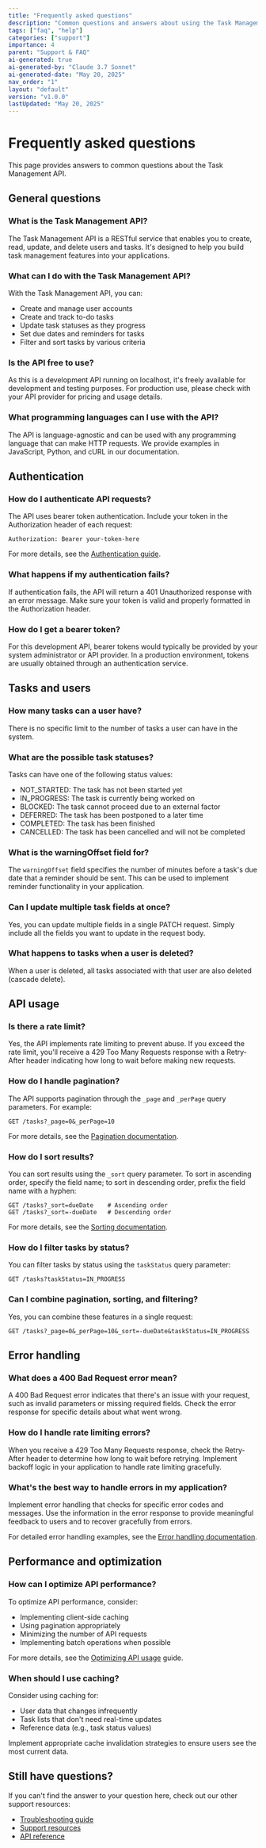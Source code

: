 ```yaml
---
title: "Frequently asked questions"
description: "Common questions and answers about using the Task Management API."
tags: ["faq", "help"]
categories: ["support"]
importance: 4
parent: "Support & FAQ"
ai-generated: true
ai-generated-by: "Claude 3.7 Sonnet"
ai-generated-date: "May 20, 2025"
nav_order: "1"
layout: "default"
version: "v1.0.0"
lastUpdated: "May 20, 2025"
---
```


# Frequently asked questions

This page provides answers to common questions about the Task Management API.

## General questions

### What is the Task Management API?

The Task Management API is a RESTful service that enables you to create, read, update, and delete users and tasks. It's designed to help you build task management features into your applications.

### What can I do with the Task Management API?

With the Task Management API, you can:
- Create and manage user accounts
- Create and track to-do tasks
- Update task statuses as they progress
- Set due dates and reminders for tasks
- Filter and sort tasks by various criteria

### Is the API free to use?

As this is a development API running on localhost, it's freely available for development and testing purposes. For production use, please check with your API provider for pricing and usage details.

### What programming languages can I use with the API?

The API is language-agnostic and can be used with any programming language that can make HTTP requests. We provide examples in JavaScript, Python, and cURL in our documentation.

## Authentication

### How do I authenticate API requests?

The API uses bearer token authentication. Include your token in the Authorization header of each request:

```
Authorization: Bearer your-token-here
```

For more details, see the [Authentication guide](../getting-started/authentication.md).

### What happens if my authentication fails?

If authentication fails, the API will return a 401 Unauthorized response with an error message. Make sure your token is valid and properly formatted in the Authorization header.

### How do I get a bearer token?

For this development API, bearer tokens would typically be provided by your system administrator or API provider. In a production environment, tokens are usually obtained through an authentication service.

## Tasks and users

### How many tasks can a user have?

There is no specific limit to the number of tasks a user can have in the system.

### What are the possible task statuses?

Tasks can have one of the following status values:
- NOT_STARTED: The task has not been started yet
- IN_PROGRESS: The task is currently being worked on
- BLOCKED: The task cannot proceed due to an external factor
- DEFERRED: The task has been postponed to a later time
- COMPLETED: The task has been finished
- CANCELLED: The task has been cancelled and will not be completed

### What is the warningOffset field for?

The `warningOffset` field specifies the number of minutes before a task's due date that a reminder should be sent. This can be used to implement reminder functionality in your application.

### Can I update multiple task fields at once?

Yes, you can update multiple fields in a single PATCH request. Simply include all the fields you want to update in the request body.

### What happens to tasks when a user is deleted?

When a user is deleted, all tasks associated with that user are also deleted (cascade delete).

## API usage

### Is there a rate limit?

Yes, the API implements rate limiting to prevent abuse. If you exceed the rate limit, you'll receive a 429 Too Many Requests response with a Retry-After header indicating how long to wait before making new requests.

### How do I handle pagination?

The API supports pagination through the `_page` and `_perPage` query parameters. For example:

```
GET /tasks?_page=0&_perPage=10
```

For more details, see the [Pagination documentation](../core-concepts/pagination.md).

### How do I sort results?

You can sort results using the `_sort` query parameter. To sort in ascending order, specify the field name; to sort in descending order, prefix the field name with a hyphen:

```
GET /tasks?_sort=dueDate    # Ascending order
GET /tasks?_sort=-dueDate   # Descending order
```

For more details, see the [Sorting documentation](../core-concepts/sorting.md).

### How do I filter tasks by status?

You can filter tasks by status using the `taskStatus` query parameter:

```
GET /tasks?taskStatus=IN_PROGRESS
```

### Can I combine pagination, sorting, and filtering?

Yes, you can combine these features in a single request:

```
GET /tasks?_page=0&_perPage=10&_sort=-dueDate&taskStatus=IN_PROGRESS
```

## Error handling

### What does a 400 Bad Request error mean?

A 400 Bad Request error indicates that there's an issue with your request, such as invalid parameters or missing required fields. Check the error response for specific details about what went wrong.

### How do I handle rate limiting errors?

When you receive a 429 Too Many Requests response, check the Retry-After header to determine how long to wait before retrying. Implement backoff logic in your application to handle rate limiting gracefully.

### What's the best way to handle errors in my application?

Implement error handling that checks for specific error codes and messages. Use the information in the error response to provide meaningful feedback to users and to recover gracefully from errors.

For detailed error handling examples, see the [Error handling documentation](../core-concepts/error-handling.md).

## Performance and optimization

### How can I optimize API performance?

To optimize API performance, consider:
- Implementing client-side caching
- Using pagination appropriately
- Minimizing the number of API requests
- Implementing batch operations when possible

For more details, see the [Optimizing API usage](../advanced/optimizing-api-usage.md) guide.

### When should I use caching?

Consider using caching for:
- User data that changes infrequently
- Task lists that don't need real-time updates
- Reference data (e.g., task status values)

Implement appropriate cache invalidation strategies to ensure users see the most current data.

## Still have questions?

If you can't find the answer to your question here, check out our other support resources:

- [Troubleshooting guide](troubleshooting.md)
- [Support resources](support-resources.md)
- [API reference](../api-reference.md)


